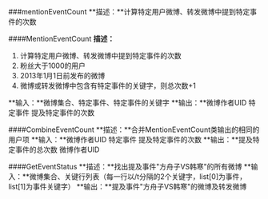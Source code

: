 ###mentionEventCount
**描述：**计算特定用户微博、转发微博中提到特定事件的次数

####MentionEventCount
**描述：**
1. 计算特定用户微博、转发微博中提到特定事件的次数
2. 粉丝大于1000的用户
3. 2013年1月1日前发布的微博
4. 微博或转发微博中包含有特定事件的关键字，则总次数+1

**输入：**微博集合、特定事件、特定事件的关键字
**输出：**微博作者UID  特定事件  提及特定事件的次数

####CombineEventCount
**描述：**合并MentionEventCount类输出的相同的用户项
**输入：**微博作者UID  特定事件  提及特定事件的次数
**输出：**提及特定事件的总次数  微博作者UID

####GetEventStatus
**描述：**找出提及事件"方舟子VS韩寒"的所有微博
**输入：**微博集合、关键行列表（每一行以/t分隔的2个关键字，list[0]为事件，list[1]为事件关键字）
**输出：**提及事件"方舟子VS韩寒"的微博及转发微博    